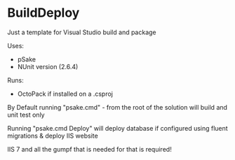 # BuildDeploy

Just a template for Visual Studio build and package

Uses:
- pSake
- NUnit version (2.6.4)

Runs:
- OctoPack if installed on a .csproj

By Default running "psake.cmd" - from the root of the solution will build and unit test only

Running "psake.cmd Deploy" will deploy database if configured using fluent migrations & deploy IIS website

IIS 7 and all the gumpf that is needed for that is required!
